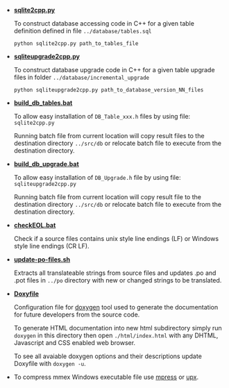 + **[sqlite2cpp.py]**

  To construct database accessing code in C++ for a given table definition
  defined in file `../database/tables.sql`
  ```
  python sqlite2cpp.py path_to_tables_file
  ```

+ **[sqliteupgrade2cpp.py]**

  To construct database upgrade code in C++ for a given table upgrade files
  in folder `../database/incremental_upgrade`
  ```
  python sqliteupgrade2cpp.py path_to_database_version_NN_files
  ```

+ **[build_db_tables.bat]**

  To allow easy installation of `DB_Table_xxx.h` files by using file:
  `sqlite2cpp.py`

  Running batch file from current location will copy result files to the
  destination directory `../src/db` or relocate batch file to execute from
  the destination directory.

+ **[build_db_upgrade.bat]**

  To allow easy installation of `DB_Upgrade.h` file by using file:
  `sqliteupgrade2cpp.py`

  Running batch file from current location will copy result file to the
  destination directory `../src/db` or relocate batch file to execute from
  the destination directory.

+ **[checkEOL.bat]**

  Check if a source files contains unix style line endings (LF) or Windows
  style line endings (CR LF).

+ **[update-po-files.sh]**

  Extracts all translateable strings from source files and updates .po and
  .pot files in `../po` directory with new or changed strings to be
  translated.

+ **[Doxyfile]**

  Configuration file for [doxygen] tool used to generate the documentation
  for future developers from the source code.

  To generate HTML documentation into new html subdirectory simply run
  `doxygen` in this directory then open `./html/index.html` with any DHTML,
  Javascript and CSS enabled web browser.

  To see all avaiable doxygen options and their descriptions update Doxyfile
  with `doxygen -u`.

+ To compress mmex Windows executable file use [mpress] or [upx].

[sqlite2cpp.py]: sqlite2cpp.py
[sqliteupgrade2cpp.py]: sqliteupgrade2cpp.py
[build_db_tables.bat]: build_db_tables.bat
[build_db_upgrade.bat]: build_db_upgrade.bat
[checkEOL.bat]: checkEOL.bat
[update-po-files.sh]: update-po-files.sh
[Doxyfile]: Doxyfile
[doxygen]: http://www.stack.nl/~dimitri/doxygen/index.html
[mpress]: http://www.matcode.com/mpress.htm
[upx]: http://upx.sourceforge.net/